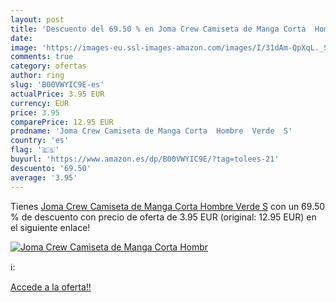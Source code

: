 ```yaml
---
layout: post
title: 'Descuento del 69.50 % en Joma Crew Camiseta de Manga Corta  Hombr'
date: 
image: 'https://images-eu.ssl-images-amazon.com/images/I/31dAm-QpXqL._SL200_.jpg'
comments: true
category: ofertas
author: ring
slug: 'B00VWYIC9E-es'
actualPrice: 3.95 EUR
currency: EUR
price: 3.95
comparePrice: 12.95 EUR
prodname: 'Joma Crew Camiseta de Manga Corta  Hombre  Verde  S'
country: 'es'
flag: '🇪🇸'
buyurl: 'https://www.amazon.es/dp/B00VWYIC9E/?tag=tolees-21'
descuento: '69.50'
average: '3.95'
---
```


Tienes [Joma Crew Camiseta de Manga Corta  Hombre  Verde  S](https://www.amazon.es/dp/B00VWYIC9E/?tag=tolees-21) con un 69.50 % de descuento con precio de oferta de 3.95 EUR (original: 12.95 EUR) en el siguiente enlace!

[![Joma Crew Camiseta de Manga Corta  Hombr](https://images-eu.ssl-images-amazon.com/images/I/31dAm-QpXqL._SL200_.jpg)](https://www.amazon.es/dp/B00VWYIC9E/?tag=tolees-21)

ℹ️:


[Accede a la oferta!!](https://www.amazon.es/dp/B00VWYIC9E/?tag=tolees-21)
